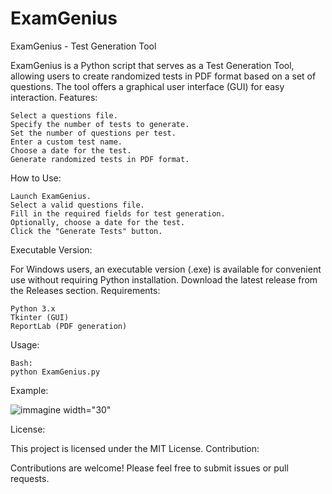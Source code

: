 # ExamGenius

ExamGenius - Test Generation Tool

ExamGenius is a Python script that serves as a Test Generation Tool, allowing users to create randomized tests in PDF format based on a set of questions. The tool offers a graphical user interface (GUI) for easy interaction.
Features:

    Select a questions file.
    Specify the number of tests to generate.
    Set the number of questions per test.
    Enter a custom test name.
    Choose a date for the test.
    Generate randomized tests in PDF format.

How to Use:

    Launch ExamGenius.
    Select a valid questions file.
    Fill in the required fields for test generation.
    Optionally, choose a date for the test.
    Click the "Generate Tests" button.

Executable Version:

For Windows users, an executable version (.exe) is available for convenient use without requiring Python installation. Download the latest release from the Releases section.
Requirements:

    Python 3.x
    Tkinter (GUI)
    ReportLab (PDF generation)

Usage:

    Bash: 
    python ExamGenius.py
    


Example:

![immagine width="30"](https://github.com/naltamura/ExamGenius/assets/97169711/ce0f0c06-d2ec-44db-bddc-9f11f297855f)

    
License:

This project is licensed under the MIT License.
Contribution:

Contributions are welcome! Please feel free to submit issues or pull requests.
